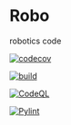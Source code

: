 # Robo
robotics code

[![codecov](https://codecov.io/gh/MichaelJL3/Robo/branch/main/graph/badge.svg?token=xoqDKMk451)](https://codecov.io/gh/MichaelJL3/Robo)

[![build](https://github.com/MichaelJL3/Robo/actions/workflows/python.yml/badge.svg)](https://github.com/MichaelJL3/Robo/actions/workflows/python.yml)

[![CodeQL](https://github.com/MichaelJL3/Robo/actions/workflows/codeql-analysis.yml/badge.svg)](https://github.com/MichaelJL3/Robo/actions/workflows/codeql-analysis.yml)

[![Pylint](https://github.com/MichaelJL3/Robo/actions/workflows/pylint.yml/badge.svg)](https://github.com/MichaelJL3/Robo/actions/workflows/pylint.yml)